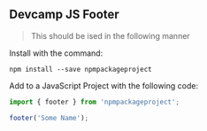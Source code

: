 ## Devcamp JS Footer

> This should be ised in the following manner

Install with the command:

```
npm install --save npmpackageproject
```

Add to a JavaScript Project with the following code:

```javascript
import { footer } from 'npmpackageproject';

footer('Some Name');
```